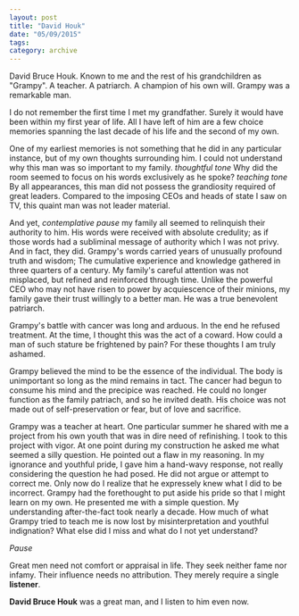 ```yaml
---
layout: post
title: "David Houk"
date: "05/09/2015"
tags:
category: archive
---
```


David Bruce Houk. Known to me and the rest of his grandchildren as "Grampy". A teacher. A patriarch. A champion of his own will. Grampy was a remarkable man.

I do not remember the first time I met my grandfather. Surely it would have been within my first year of life. All I have left of him are a few choice memories spanning the last decade of his life and the second of my own.

One of my earliest memories is not something that he did in any particular instance, but of my own thoughts surrounding him. I could not understand why this man was so important to my family. *thoughtful tone* Why did the room seemed to focus on his words exclusively as he spoke? *teaching tone* By all appearances, this man did not possess the grandiosity required of great leaders. Compared to the imposing CEOs and heads of state I saw on TV, this quaint man was not leader material.

And yet, *contemplative pause* my family all seemed to relinquish their authority to him. His words were received with absolute credulity; as if those words had a subliminal message of authority which I was not privy. And in fact, they did. Grampy's words carried years of unusually profound truth and wisdom; The cumulative experience and knowledge gathered in three quarters of a century. My family's careful attention was not misplaced, but refined and reinforced through time. Unlike the powerful CEO who may not have risen to power by acquiescence of their minions, my family gave their trust willingly to a better man. He was a true benevolent patriarch.

Grampy's battle with cancer was long and arduous. In the end he refused treatment. At the time, I thought this was the act of a coward. How could a man of such stature be frightened by pain? For these thoughts I am truly ashamed.

Grampy believed the mind to be the essence of the individual. The body is unimportant so long as the mind remains in tact. The cancer had begun to consume his mind and the precipice was reached. He could no longer function as the family patriach, and so he invited death. His choice was not made out of self-preservation or fear, but of love and sacrifice.

Grampy was a teacher at heart. One particular summer he shared with me a project from his own youth that was in dire need of refinishing. I took to this project with vigor. At one point during my construction he asked me what seemed a silly question. He pointed out a flaw in my reasoning. In my ignorance and youthful pride, I gave him a hand-wavy response, not really considering the question he had posed. He did not argue or attempt to correct me. Only now do I realize that he expressely knew what I did to be incorrect. Grampy had the forethought to put aside his pride so that I might learn on my own. He presented me with a simple question. My understanding after-the-fact took nearly a decade. How much of what Grampy tried to teach me is now lost by misinterpretation and youthful indignation? What else did I miss and what do I not yet understand?

*Pause*

Great men need not comfort or appraisal in life. They seek neither fame nor infamy. Their influence needs no attribution. They merely require a single **listener**.

**David Bruce Houk** was a great man, and I listen to him even now.
